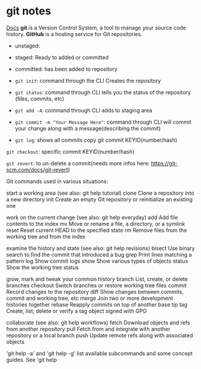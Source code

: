 # git notes
[Docs](https://git-scm.com/book/en/v2/Getting-Started-Git-Basics)
**git** is a Version Control System, a tool to manage your source code history.
**GitHub** is a hosting service for Git repositories.

- unstaged:
<!-- done stuff in atom -->

- staged: Ready to added or committed

- committed: has been added to repository



- `git init`: command through the CLI Creates the repository

- `git status`: command through CLI tells you the status of the repository (files, commits, etc)

- `git add -A`: command through CLI adds to staging area

- `git commit -m "Your Message Here"`: command through CLI will commit your change along with a message(describing the commit)

- `git log`: shows all commits copy git commit KEYID(number/hash)

`git checkout`: specific commit KEYID(number/hash)

`git revert`: to un-delete a commit(needs more infos here: <https://git-scm.com/docs/git-revert>)

Git commands used in various situations:

start a working area (see also: git help tutorial) clone Clone a repository into a new directory init Create an empty Git repository or reinitialize an existing one

work on the current change (see also: git help everyday) add Add file contents to the index mv Move or rename a file, a directory, or a symlink reset Reset current HEAD to the specified state rm Remove files from the working tree and from the index

examine the history and state (see also: git help revisions) bisect Use binary search to find the commit that introduced a bug grep Print lines matching a pattern log Show commit logs show Show various types of objects status Show the working tree status

grow, mark and tweak your common history branch List, create, or delete branches checkout Switch branches or restore working tree files commit Record changes to the repository diff Show changes between commits, commit and working tree, etc merge Join two or more development histories together rebase Reapply commits on top of another base tip tag Create, list, delete or verify a tag object signed with GPG

collaborate (see also: git help workflows) fetch Download objects and refs from another repository pull Fetch from and integrate with another repository or a local branch push Update remote refs along with associated objects

'git help -a' and 'git help -g' list available subcommands and some concept guides. See 'git help
